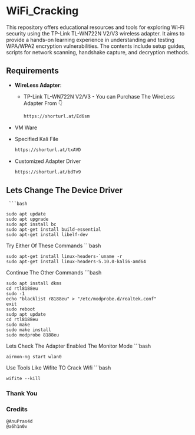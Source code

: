 # WiFi_Cracking
This repository offers educational resources and tools for exploring Wi-Fi security using the TP-Link TL-WN722N V2/V3 wireless adapter. It aims to provide a hands-on learning experience in understanding and testing WPA/WPA2 encryption vulnerabilities. The contents include setup guides, scripts for network scanning, handshake capture, and decryption methods.

## Requirements

- **WireLess Adapter**:
    - TP-Link TL-WN722N V2/V3 -
      You can Purchase The WireLess Adapter From 👇
      
      ```bash
      https://shorturl.at/Ed6sm
      
- VM Ware
- Specified Kali File

    ```bash
    https://shorturl.at/txAVD
- Customized Adapter Driver

  ```bash
  https://shorturl.at/bdTv9
  
## Lets Change The Device Driver
     ```bash
    
    sudo apt update
    sudo apt upgrade
    sudo apt install bc
    sudo apt-get install build-essential
    sudo apt-get install libelf-dev
Try Either Of These Commands
    ```bash
    
    sudo apt-get install linux-headers-`uname -r
    sudo apt-get install linux-headers-5.10.0-kali6-amd64
Continue The Other Commands
    ```bash

    sudo apt install dkms
    cd rtl8188eu
    sudo -1
    echo "blacklist r8188eu" > "/etc/modprobe.d/realtek.conf"
    exit
    sudo reboot
    sudp apt update
    cd rtl8188eu
    sudo make
    sudo make install
    sudo modprobe 8188eu
Lets Check The Adapter Enabled The Monitor Mode
    ```bash

    airmon-ng start wlan0

Use Tools Like Wifite TO Crack Wifi
    ```bash

    wifite --kill

### Thank You 
### Credits
    @AnuPras4d
    @a6h1n0v


